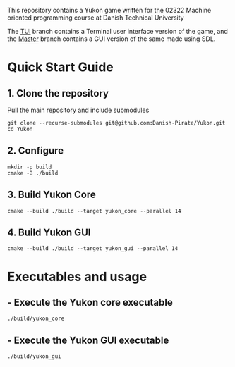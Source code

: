 This repository contains a Yukon game written for the 02322 Machine oriented programming course at Danish Technical University

The [TUI](https://github.com/Danish-Pirate/Yukon/tree/TUI) branch contains a Terminal user interface version of the game, and the [Master](https://github.com/Danish-Pirate/Yukon/tree/master) branch contains a GUI version of the same made using SDL.

# Quick Start Guide
## 1. Clone the repository
Pull the main repository and include submodules
```
git clone --recurse-submodules git@github.com:Danish-Pirate/Yukon.git
cd Yukon
```
## 2. Configure
```
mkdir -p build
cmake -B ./build
```
## 3. Build Yukon Core
```
cmake --build ./build --target yukon_core --parallel 14
```
## 4. Build Yukon GUI
```
cmake --build ./build --target yukon_gui --parallel 14
```
# Executables and usage
## - Execute the Yukon core executable
```
./build/yukon_core
```
## - Execute the Yukon GUI executable
```
./build/yukon_gui
```



